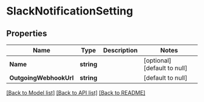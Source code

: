 # SlackNotificationSetting

## Properties
Name | Type | Description | Notes
------------ | ------------- | ------------- | -------------
**Name** | **string** |  | [optional] [default to null]
**OutgoingWebhookUrl** | **string** |  | [default to null]

[[Back to Model list]](../README.md#documentation-for-models) [[Back to API list]](../README.md#documentation-for-api-endpoints) [[Back to README]](../README.md)

